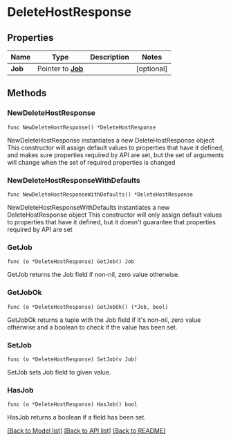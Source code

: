 # DeleteHostResponse

## Properties

Name | Type | Description | Notes
------------ | ------------- | ------------- | -------------
**Job** | Pointer to [**Job**](Job.md) |  | [optional] 

## Methods

### NewDeleteHostResponse

`func NewDeleteHostResponse() *DeleteHostResponse`

NewDeleteHostResponse instantiates a new DeleteHostResponse object
This constructor will assign default values to properties that have it defined,
and makes sure properties required by API are set, but the set of arguments
will change when the set of required properties is changed

### NewDeleteHostResponseWithDefaults

`func NewDeleteHostResponseWithDefaults() *DeleteHostResponse`

NewDeleteHostResponseWithDefaults instantiates a new DeleteHostResponse object
This constructor will only assign default values to properties that have it defined,
but it doesn't guarantee that properties required by API are set

### GetJob

`func (o *DeleteHostResponse) GetJob() Job`

GetJob returns the Job field if non-nil, zero value otherwise.

### GetJobOk

`func (o *DeleteHostResponse) GetJobOk() (*Job, bool)`

GetJobOk returns a tuple with the Job field if it's non-nil, zero value otherwise
and a boolean to check if the value has been set.

### SetJob

`func (o *DeleteHostResponse) SetJob(v Job)`

SetJob sets Job field to given value.

### HasJob

`func (o *DeleteHostResponse) HasJob() bool`

HasJob returns a boolean if a field has been set.


[[Back to Model list]](../README.md#documentation-for-models) [[Back to API list]](../README.md#documentation-for-api-endpoints) [[Back to README]](../README.md)


